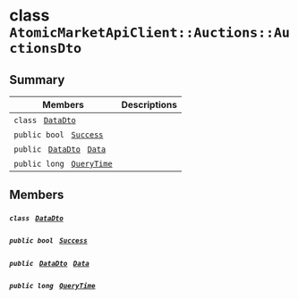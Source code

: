 # class `AtomicMarketApiClient::Auctions::AuctionsDto` 

## Summary

 Members                                | Descriptions                                
----------------------------------------|---------------------------------------------
`class ` [`DataDto`](.github/workflows/documentation/md/AtomicMarketApiClient--Auctions--AuctionsDto--DataDto.md#class_atomic_market_api_client_1_1_auctions_1_1_auctions_dto_1_1_data_dto)        | 
`public bool ` [`Success`](#class_atomic_market_api_client_1_1_auctions_1_1_auctions_dto_1a506fb037fbb6bfe8f254c021a2c3cfac) | 
`public ` [`DataDto`](.github/workflows/documentation/md/AtomicMarketApiClient--Auctions--AuctionsDto--DataDto.md#class_atomic_market_api_client_1_1_auctions_1_1_auctions_dto_1_1_data_dto)` ` [`Data`](#class_atomic_market_api_client_1_1_auctions_1_1_auctions_dto_1a6ed89521b3da4f30d2ab82c36d0afd13) | 
`public long ` [`QueryTime`](#class_atomic_market_api_client_1_1_auctions_1_1_auctions_dto_1a6cc7a06930fbe1e28eb7eed2599015c9) | 

## Members

##### `class ` [`DataDto`](.github/workflows/documentation/md/AtomicMarketApiClient--Auctions--AuctionsDto--DataDto.md#class_atomic_market_api_client_1_1_auctions_1_1_auctions_dto_1_1_data_dto) 

##### `public bool ` [`Success`](#class_atomic_market_api_client_1_1_auctions_1_1_auctions_dto_1a506fb037fbb6bfe8f254c021a2c3cfac) 

##### `public ` [`DataDto`](.github/workflows/documentation/md/AtomicMarketApiClient--Auctions--AuctionsDto--DataDto.md#class_atomic_market_api_client_1_1_auctions_1_1_auctions_dto_1_1_data_dto)` ` [`Data`](#class_atomic_market_api_client_1_1_auctions_1_1_auctions_dto_1a6ed89521b3da4f30d2ab82c36d0afd13) 

##### `public long ` [`QueryTime`](#class_atomic_market_api_client_1_1_auctions_1_1_auctions_dto_1a6cc7a06930fbe1e28eb7eed2599015c9) 

